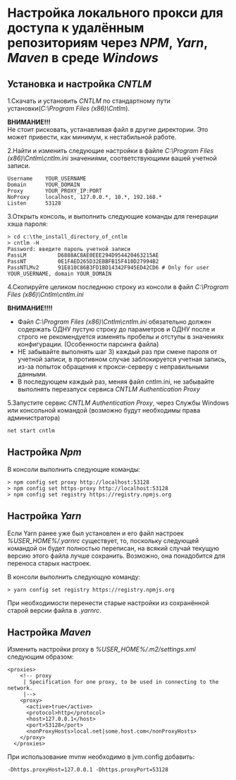 # Настройка локального прокси для доступа к удалённым репозиториям через *NPM*, *Yarn*, *Maven* в среде *Windows*

## Установка и настройка *CNTLM*

1.Скачать и установить *CNTLM* по стандартному пути установки(*C:\Program Files (x86)\Cntlm*).  

**ВНИМАНИЕ!!!**  
Не стоит рисковать, устанавливая файл в другие директории. Это может привести, как минимум, к нестабильной работе.

2.Найти и изменить следующие настройки в файле *C:\Program Files (x86)\Cntlm\cntlm.ini* значениями, соответствующими
вашей учетной записи.

```
Username	YOUR_USERNAME
Domain		YOUR_DOMAIN
Proxy		YOUR_PROXY_IP:PORT
NoProxy		localhost, 127.0.0.*, 10.*, 192.168.*
Listen		53128
```

3.Открыть консоль, и выполнить следующие команды для генерации хэша пароля:

```
> cd c:\the_install_directory_of_cntlm
> cntlm -H
Password: введите пароль учетной записи
PassLM          D6888AC8AE0EEE294D954420463215AE
PassNT          0E1FAED265D32EBBFB15F410D27994B2
PassNTLMv2      91E810C86B3FD1BD14342F945ED42CD6 # Only for user YOUR_USERNAME, domain YOUR_DOMAIN
```

4.Скопируйте целиком последнюю строку из консоли в файл *C:\Program Files (x86)\Cntlm\cntlm.ini*

**ВНИМАНИЕ!!!!**  
- Файл *C:\Program Files (x86)\Cntlm\cntlm.ini* обязательно должен содержать ОДНУ пустую строку до параметров и ОДНУ после
и строго не рекомендуется изменять пробелы и отступы в значениях конфигурации. (Особенности парсинга файла)
- НЕ забывайте выполнять шаг 3) каждый раз при смене пароля от учетной записи, в противном случае заблокируется учетная
запись, из-за попыток обращения к прокси-серверу с неправильными данными.
- В последующем каждый раз, меняя файл cntlm.ini, не забывайте выполнять перезапуск сервиса *CNTLM Authentication Proxy*

5.Запустите сервис *CNTLM Authentication Proxy*, через Службы Windows или консольной командой (возможно будут необходимы права администратора)

```
net start cntlm
```

## Настройка *Npm*

В консоли выполнить следующие команды:

```
> npm config set proxy http://localhost:53128
> npm config set https-proxy http://localhost:53128
> npm config set registry https://registry.npmjs.org
```

## Настройка *Yarn*
Если Yarn ранее уже был установлен и его файл настроек *%USER_HOME%/.yarnrc* существует, то, поскольку следующей командой он будет полностью переписан, на всякий случай текущую версию этого файла лучше сохранить. Возможно, она понадобится для переноса старых настроек.

В консоли выполнить следующую команду:

```
> yarn config set registry https://registry.npmjs.org
```

При необходимости перенести старые настройки из сохранённой старой версии файла в *.yarnrc*.

## Настройка *Maven* 
Изменить настройки proxy в *%USER_HOME%/.m2/settings.xml* следующим образом:

```
<proxies>
    <!-- proxy
     | Specification for one proxy, to be used in connecting to the network.
     |-->
    <proxy>
      <active>true</active>
      <protocol>http</protocol>
      <host>127.0.0.1</host>
      <port>53128</port>
      <nonProxyHosts>local.net|some.host.com</nonProxyHosts>
    </proxy>
  </proxies>
```

При использование mvnw необходимо в jvm.config добавить:
```
-Dhttps.proxyHost=127.0.0.1 -Dhttps.proxyPort=53128
```